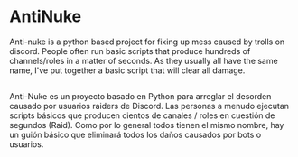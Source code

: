 # AntiNuke

Anti-nuke is a python based project for fixing up mess caused by trolls on discord. 
People often run basic scripts that produce hundreds of channels/roles in a matter of seconds. 
As they usually all have the same name, I've put together a basic script that will clear all damage.

##

Anti-Nuke es un proyecto basado en Python para arreglar el desorden causado por usuarios raiders de Discord.
Las personas a menudo ejecutan scripts básicos que producen cientos de canales / roles en cuestión de segundos (Raid). 
Como por lo general todos tienen el mismo nombre, hay un guión básico que eliminará todos los daños causados por bots o usuarios.
